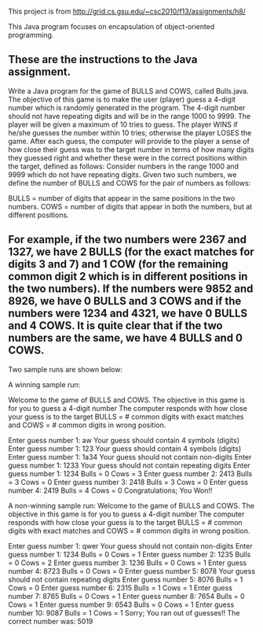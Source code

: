 This project is from http://grid.cs.gsu.edu/~csc2010/f13/assignments/h8/

This Java program focuses on encapsulation of object-oriented programming.

These are the instructions to the Java assignment.
-----------------------------------------------------------------------------------------------------------------------------
Write a Java program for the game of BULLS and COWS, called Bulls.java. The objective of this game is to make the user (player) guess a 4-digit number which is randomly generated in the program. The 4-digit number should not have repeating digits and will be in the range 1000 to 9999. The player will be given a maximum of 10 tries to guess. The player WINS if he/she guesses the number within 10 tries; otherwise the player LOSES the game. After each guess, the computer will provide to the player a sense of how close their guess was to the target number in terms of how many digits they guessed right and whether these were in the correct positions within the target, defined as follows:
Consider numbers in the range 1000 and 9999 which do not have repeating digits. Given two such numbers, we define the number of BULLS and COWS for the pair of numbers as follows:

BULLS = number of digits that appear in the same positions in the two numbers. 
COWS = number of digits that appear in both the numbers, but at different positions.

For example, if the two numbers were 2367 and 1327, we have 2 BULLS (for the exact matches for digits 3 and 7) and 1 COW (for the remaining common digit 2 which is in different positions in the two numbers). If the numbers were 9852 and 8926, we have 0 BULLS and 3 COWS and if the numbers were 1234 and 4321, we have 0 BULLS and 4 COWS. It is quite clear that if the two numbers are the same, we have 4 BULLS and 0 COWS.
-----------------------------------------------------------------------------------------------------------------------------
Two sample runs are shown below:

A winning sample run:

Welcome to the game of BULLS and COWS.
The objective in this game is for you to guess a 4-digit number
The computer responds with how close your guess is to the target
BULLS = # common digits with exact matches and
COWS  = # common digits in wrong position.

Enter guess number 1: aw
Your guess should contain 4 symbols (digits)
Enter guess number 1: 123
Your guess should contain 4 symbols (digits)
Enter guess number 1: 1a34
Your guess should not contain non-digits
Enter guess number 1: 1233
Your guess should not contain repeating digits
Enter guess number 1: 1234
Bulls = 0  Cows = 3
Enter guess number 2: 2413
Bulls = 3  Cows = 0
Enter guess number 3: 2418
Bulls = 3  Cows = 0
Enter guess number 4: 2419
Bulls = 4  Cows = 0
Congratulations; You Won!!

A non-winning sample run:
Welcome to the game of BULLS and COWS.
The objective in this game is for you to guess a 4-digit number
The computer responds with how close your guess is to the target
BULLS = # common digits with exact matches and
COWS  = # common digits in wrong position.

Enter guess number 1: qwer
Your guess should not contain non-digits
Enter guess number 1: 1234
Bulls = 0  Cows = 1
Enter guess number 2: 1235
Bulls = 0  Cows = 2
Enter guess number 3: 1236
Bulls = 0  Cows = 1
Enter guess number 4: 8723
Bulls = 0  Cows = 0
Enter guess number 5: 8078
Your guess should not contain repeating digits
Enter guess number 5: 8076
Bulls = 1  Cows = 0
Enter guess number 6: 2315
Bulls = 1  Cows = 1
Enter guess number 7: 8765
Bulls = 0  Cows = 1
Enter guess number 8: 7654
Bulls = 0  Cows = 1
Enter guess number 9: 6543
Bulls = 0  Cows = 1
Enter guess number 10: 9087
Bulls = 1  Cows = 1
Sorry; You ran out of guesses!!
The correct number was: 5019
